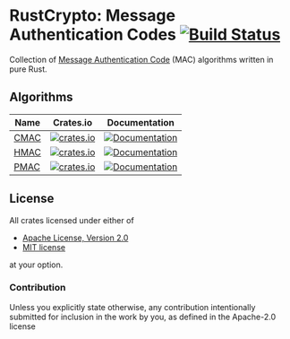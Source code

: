 # RustCrypto: Message Authentication Codes [![Build Status](https://travis-ci.org/RustCrypto/MACs.svg?branch=master)](https://travis-ci.org/RustCrypto/MACs)
Collection of [Message Authentication Code][1] (MAC) algorithms written in pure Rust.

## Algorithms

| Name | Crates.io | Documentation |
| ---- |:---------:| :------------:|
| [CMAC](https://en.wikipedia.org/wiki/One-key_MAC) | [![crates.io](https://img.shields.io/crates/v/cmac.svg)](https://crates.io/crates/cmac) | [![Documentation](https://docs.rs/cmac/badge.svg)](https://docs.rs/cmac) |
| [HMAC](https://en.wikipedia.org/wiki/HMAC) | [![crates.io](https://img.shields.io/crates/v/hmac.svg)](https://crates.io/crates/hmac) | [![Documentation](https://docs.rs/hmac/badge.svg)](https://docs.rs/hmac) |
| [PMAC](https://en.wikipedia.org/wiki/PMAC_(cryptography)) | [![crates.io](https://img.shields.io/crates/v/pmac.svg)](https://crates.io/crates/pmac) | [![Documentation](https://docs.rs/pmac/badge.svg)](https://docs.rs/pmac) |

## License

All crates licensed under either of

 * [Apache License, Version 2.0](http://www.apache.org/licenses/LICENSE-2.0)
 * [MIT license](http://opensource.org/licenses/MIT)

at your option.

### Contribution

Unless you explicitly state otherwise, any contribution intentionally submitted
for inclusion in the work by you, as defined in the Apache-2.0 license

[1]: https://en.wikipedia.org/wiki/Message_authentication_code
